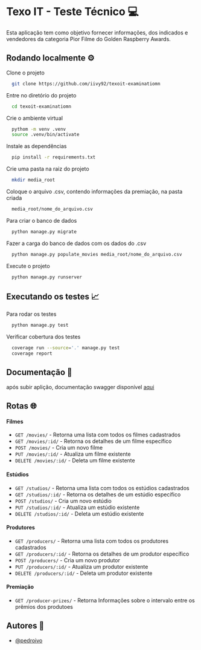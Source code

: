 
# Texo IT - Teste Técnico 💻
Esta aplicação tem como objetivo fornecer informações, dos indicados e vendedores da categoria Pior Filme do Golden Raspberry Awards.


## Rodando localmente ⚙️

Clone o projeto

```bash
  git clone https://github.com/iivy92/texoit-examinatiomn
```

Entre no diretório do projeto

```bash
  cd texoit-examinatiomn
```

Crie o ambiente virtual

```bash
  pythom -m venv .venv
  source .venv/bin/activate
```

Instale as dependências

```bash
  pip install -r requirements.txt
```

Crie uma pasta na raiz do projeto

```bash
  mkdir media_root
```

Coloque o arquivo .csv, contendo informações da premiação, na pasta criada

```bash
  media_root/nome_do_arquivo.csv
```

Para criar o banco de dados

```bash
  python manage.py migrate
```

Fazer a carga do banco de dados com os dados do .csv

```bash
  python manage.py populate_movies media_root/nome_do_arquivo.csv
```

Execute o projeto

```bash
  python manage.py runserver
```


## Executando os testes 📈

Para rodar os testes 

```bash
  python manage.py test
```

Verificar cobertura dos testes

```bash
  coverage run --source='.' manage.py test
  coverage report
```


## Documentação 📝
após subir aplição, documentação swagger disponível [aqui](http://127.0.0.1:8000/swagger)


## Rotas 🌐
####  Filmes

  + `GET /movies/` - Retorna uma lista com todos os filmes cadastrados
  + `GET /movies/:id/` - Retorna os detalhes de um filme específico
  + `POST /movies/` - Cria um novo filme
  + `PUT /movies/:id/` -  Atualiza um filme existente
  + `DELETE /movies/:id/` -  Deleta um filme existente

####  Estúdios

  + `GET /studios/` - Retorna uma lista com todos os estúdios cadastrados
  + `GET /studios/:id/` - Retorna os detalhes de um estúdio específico
  + `POST /studios/` - Cria um novo estúdio
  + `PUT /studios/:id/` -  Atualiza um estúdio existente
  + `DELETE /studios/:id/` -  Deleta um estúdio existente

####  Produtores

  + `GET /producers/` - Retorna uma lista com todos os produtores cadastrados
  + `GET /producers/:id/` - Retorna os detalhes de um produtor específico
  + `POST /producers/` - Cria um novo produtor
  + `PUT /producers/:id/` -  Atualiza um produtor existente
  + `DELETE /producers/:id/` -  Deleta um produtor existente

####  Premiação

  + `GET /producer-prizes/` - Retorna Informações sobre o intervalo entre os prêmios dos produtoes


## Autores 🎯

- [@pedroivo](https://www.linkedin.com/in/pedroivo33/)

